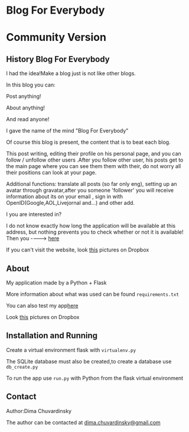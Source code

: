 # Blog For Everybody

Community Version
=========

History Blog For Everybody
------------
I had the idea!Make a blog just is not like other blogs.

In this blog you can:

Post anything!

About anything!

And read anyone!

I gave the name of the mind "Blog For Everybody"

Of course this blog is present, the content that is to beat each blog.

This post writing, editing their profile on his personal page, and you can follow / unfollow other users .After you follow other user, his posts get to the main page where you can see them them with their, do not worry all their positions can look at your page.

Additional functions: translate all posts (so far only eng), setting up an avatar through gravatar,after you someone 'follower' you will receive information about its on your email , sign in with OpenID(Google,AOL,Livejornal and...) and other add.

I you are interested in?

I do not know exactly how long the application will be available at this address, but nothing prevents you to check whether or not it is available!
Then you ----> [here](http://blog-for-everybody.herokuapp.com)

If you can't visit the website, look [this](https://www.dropbox.com/sh/9smtqghgvb018ch/AADfZKbtlSdC_7GdYGM2mMC0a?dl=0) pictures on Dropbox

About
------------

My application made by a Python + Flask

More information about what was used can be found `requirements.txt`

You can also test my app[here](http://blog-for-everybody.herokuapp.com)

Look [this](https://www.dropbox.com/sh/9smtqghgvb018ch/AADfZKbtlSdC_7GdYGM2mMC0a?dl=0) pictures on Dropbox

Installation and Running
------------

Create a virtual environment flask with `virtualenv.py` 
 
The SQLite database must also be created,to create a database use `db_create.py` 

To run the app use `run.py` with Python from the flask virtual environment

Contact
------------

Author:Dima Chuvardinsky

The author can be contacted at dima.chuvardinsky@gmail.com
